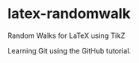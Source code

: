 latex-randomwalk
================

Random Walks for LaTeX using TikZ

Learning Git using the GitHub tutorial.
